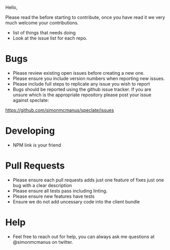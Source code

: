 Hello,

Please read the before starting to contribute, once you have read it we very much welcome your contributions.

* list of things that needs doing
* Look at the issue list for each repo.

# Bugs

* Please review existing open issues before creating a new one.
* Please ensure you include version numbers when reporting new issues.
* Please include full steps to replicate any issue you wish to report
* Bugs should be reported using the github issue tracker. If you are unsure which is the appropriate repository please post your issue against speclate:

https://github.com/simonmcmanus/speclate/issues


# Developing

* NPM link is your friend

# Pull Requests
* Please ensure each pull requests adds just one feature of fixes just one bug with a clear description
* Please ensure all tests pass including linting.
* Please ensure new features have tests
* Ensure we do not add uncessary code into the client bundle

# Help

* Feel free to reach out for help, you can always ask me questions at @simonmcmanus on twitter.


